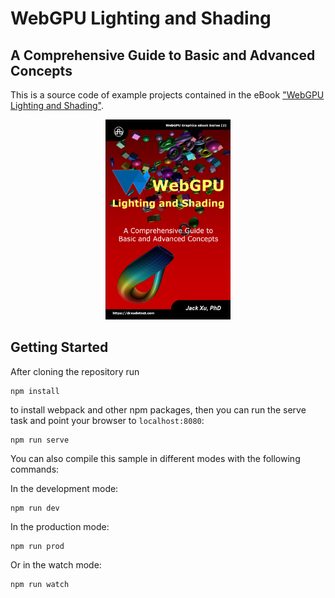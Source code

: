 # WebGPU Lighting and Shading
## A Comprehensive Guide to Basic and Advanced Concepts

This is a source code of example projects contained in the eBook ["WebGPU Lighting and Shading"](https://www.amazon.com/exec/obidos/ASIN/B0CG2M48F9/unicadinccom-20). 

<p align="center">
<a href="https://drxudotnet.com"><img src="src/assets/cover.jpg" width="200" height="320"></a>
</p>

## Getting Started

After cloning the repository run

```
npm install
```

to install webpack and other npm packages, then you can run the serve task and point your browser to `localhost:8080`:

```
npm run serve
```

You can also compile this sample in different modes with the following commands:

In the development mode:
```
npm run dev 
```

In the production mode:
```
npm run prod
```

Or in the watch mode:
```
npm run watch 
```

